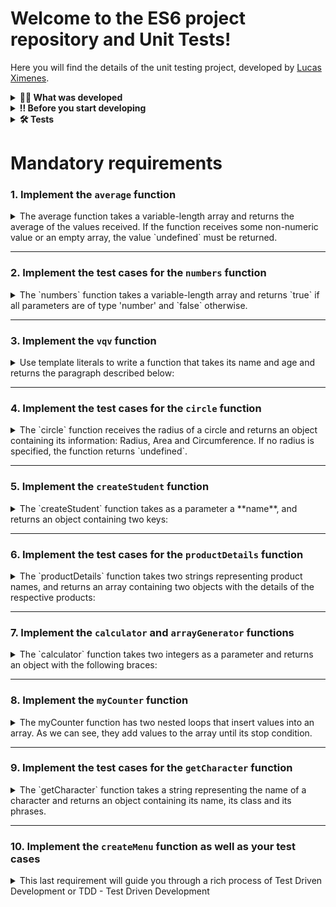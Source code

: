 # Welcome to the ES6 project repository and Unit Tests!

Here you will find the details of the unit testing project, developed by [Lucas Ximenes](https://www.linkedin.com/in/lucasdximenes/).

<details>
  <summary><strong>👨‍💻 What was developed</strong></summary><br />

Several functions were implemented in the resolution of the proposed requirements and unit tests to ensure that the implementations of the functions are correct, according to what was requested in each statement.

In this project, it was developed:

- Unit tests using the NodeJS Jest module to verify the correct functioning of the functions;
- Functions so that they meet already implemented tests;
- Tests and functions using a test driven development (TDD) approach.
</details>

<details>
  <summary><strong>‼️ Before you start developing</strong></summary><br />

1. Clone the repository

- `git clone git@github.com:lucasdximenes/js-unit-tests.git`.
- Enter the repository folder you just cloned:
  - `cd js-unit-tests`

2. Install dependencies

- `npm install`

</details>

<details>
  <summary><strong>🛠 Tests</strong></summary><br />

All project requirements will be tested **automatically** through `Jest`.

- The commands you will use most often are:

  - `npm test` (runs all tests present in the application)
  - `npm test path/to/file` (runs only tests present in the specified file)
  - Example: `npm test tests/average.spec.js`

</details>

# Mandatory requirements

### 1. Implement the `average` function

<details>
  <summary>The average function takes a variable-length array and returns the average of the values ​​received. If the function receives some non-numeric value or an empty array, the value `undefined` must be returned.</summary><br/>
  
  All results must be rounded to integers. Ex: 4.6 becomes 5; 1.3 becomes 1. The `average.spec.js` file contains the tests for `average` already implemented. Implement the function in the `src/average.js` file so that it meets the proposed tests.

**What will be tested:**

- It will be validated if, when receiving an array of numbers, the `average` function returns the average of its values;
- It will be validated if, when receiving an array that contains non-numeric values, the `average` function returns `undefined`;
- It will be validated if, when receiving an empty array, the `average` function returns `undefined`.

</details>

---

### 2. Implement the test cases for the `numbers` function

<details>
  <summary>The `numbers` function takes a variable-length array and returns `true` if all parameters are of type 'number' and `false` otherwise.</summary><br/>
  
  This function is already implemented in the `src/numbers.js` file. Write at least four tests for this function to ensure that the implementation of `numbers` is correct.

**What will be tested:**

- It will be validated if in the test of the `numbers` function, the function return is `true` when the array passed by parameter contains only numbers.

</details>

---

### 3. Implement the `vqv` function

<details>
  <summary>Use template literals to write a function that takes its name and age and returns the paragraph described below:</summary><br/>

```javascript
`Hi, my name is Tunico!
I'm 30 years old,
I work at Trybe and I do a lot of programming!
#VQV!`;
```

If the function is called without any parameters, the value `undefined` must be returned. The `vqv.spec.js` file contains the tests for `vqv` already implemented. Implement the function in the `src/vqv.js` file so that it meets the proposed tests.

**What will be evaluated**

- It will be validated if `vqv` is a function;
- It will be validated if the `vqv` function returns string data;
- It will be validated if the `vqv` function returns the expected phrase when passed parameters of name and age;
- It will be validated if the `vqv` function, when called without parameter, returns `undefined`.

</details>

---

### 4. Implement the test cases for the `circle` function

<details>

  <summary>The `circle` function receives the radius of a circle and returns an object containing its information: Radius, Area and Circumference. If no radius is specified, the function returns `undefined`.</summary></br>
  
  This function is already implemented in the `src/circle.js` file. Write at least six tests for this function to ensure that the `circle` implementation is correct.

**What will be evaluated**

- It will be validated if in the test of the `circle` function, when receiving a radius, the function return is an object with the correct information (Radius, Area and Circumference).

</details>

---

### 5. Implement the `createStudent` function

<details>
<summary>The `createStudent` function takes as a parameter a **name**, and returns an object containing two keys:</summary></br>

1. **name**, containing the name passed as a parameter;
2. **feedback**, containing a function that returns the phrase 'Jeez good person!' when being called.

The `createStudent.spec.js` file contains the tests for ra `createStudent` already implemented. Implement the function in the `src/createStudent.js` file so that it meets the proposed tests.

**What will be evaluated**

- It will be validated if the `createStudent` function returns an object that contains two keys: `name`, containing the name passed as a parameter; and `feedback`, containing a function that returns the phrase 'Jeez good person!' when being called.

</details>

---

### 6. Implement the test cases for the `productDetails` function

<details>
  <summary>The `productDetails` function takes two strings representing product names, and returns an array containing two objects with the details of the respective products:</summary></br>

```javascript
productDetails("Alcohol gel", "Mask");
```

**Returns:**

```js
[
  {
    name: 'Alcohol gel'
    details: {
      productId: 'Alcohol gel123'
    }
  },
  {
    name: 'Mask'
    details: {
      productId: 'Mask123'
    }
  }
]
```

This function is already implemented in the `src/productDetails.js` file. Write at least five tests for this function in the `tests/productDetails.js` file to ensure that the `productDetails` implementation is correct.

**What will be evaluated**

- It will be validated if in the test of the `productDetails` function, when receiving two strings, the function return is an array of objects and if each object contains the necessary data.

</details>

---

### 7. Implement the `calculator` and `arrayGenerator` functions

<details>
  <summary>The `calculator` function takes two integers as a parameter and returns an object with the following braces:</summary></br>
  - sum;
  - multi;
  - div;
  - sub.

For each key, assign the corresponding operation to its key as a value:

- `sum:` returns the result of the sum of the two numbers;
- `mult:` returns the result of multiplying the two numbers;
- `div:` returns the result of dividing the two numbers;
- `sub:` returns the result of subtracting the two numbers.

Division results should always be rounded down.

Parameters:

- Two whole numbers.

Behavior:

```javascript
calculator(1, 2); // { sum: 3, mult: 2, div: 0, sub: -1 }
```

The `arrayGenerator` function converts objects into arrays, of keys, values ​​or both. It must take two parameters:

- the first parameter must be a string that indicates the type of conversion;
- the second parameter should be an object similar to the one returned by the calculator function you just developed.

Parameters:

- A string indicating the type of conversion;
- An object in the format { sum: 3, mult: 2, div: 0, sub: -1 };

Behavior:

```javascript
arrayGenerator("keys", { sum: 3, mult: 2, div: 1, sub: 0 ​​}); // [ 'sum', 'mult', 'div', 'sub' ]
arrayGenerator("values", { sum: 3, mult: 2, div: 1, sub: 0 ​​}); // [ 3, 2, 1, 0 ]
arrayGenerator("entries", { sum: 3, mult: 2, div: 1, sub: 0 ​​}); // [ [ 'sum', 3 ], [ 'mult', 2 ], [ 'div', 1 ], [ 'sub', 0 ] ]
```

The `objPlayground.spec.js` file contains the tests for `calculator` and `arrayGenerator` already implemented. Implement the functions in the `src/objPlayground.js` file so that it meets the proposed tests.

**What will be evaluated**

- It will be evaluated if the `calculator` function returns the expected values;
- It will be evaluated if the `arrayGenerator` function returns the expected values.

</details>

---

### 8. Implement the `myCounter` function

<details>
  <summary>The myCounter function has two nested loops that insert values ​​into an array. As we can see, they add values ​​to the array until its stop condition.</summary></br>

Fix the `myCounter` function, without eliminating any of the repeat loops, so that the function returns the correct array. The `myCounter.spec.js` file contains the tests for `myCounter` already implemented. Implement the function in the `src/myCounter.js` file so that it meets the proposed tests.

**What will be evaluated**

- It will be validated if the `myCounter` function returns the expected data according to what is implemented in the test.

</details>

---

### 9. Implement the test cases for the `getCharacter` function

<details>

  <summary>The `getCharacter` function takes a string representing the name of a character and returns an object containing its name, its class and its phrases.</summary></br>

```javascript
getCharacter("Arya");
```

**Returns:**

```javascript
{
  name: 'Arya Stark',
  class: 'Rogue',
  phrases: ['Not today', 'A girl has no name.']
}
```

This function is already implemented in the `src/getCharacter.js` file. Write at least six tests for this function in the `tests/getCharacter.spec.js` file to ensure that the implementation of `getCharacter` is correct.

**What will be evaluated**

- It will be validated if, in the test of the `getCharacter` function, when receiving a string, the function return is as expected - according to the table presented in the test file.
- It will be validated if in the test of the `getCharacter` function, when not receiving any parameter, the function return is `undefined`.
- It will be validated if the test and the `getCharacter` function checks if the parameter is case sensitive.

</details>

---

### 10. Implement the `createMenu` function as well as your test cases

<details>
  <summary>This last requirement will guide you through a rich process of Test Driven Development or TDD - Test Driven Development</summary></br>

Imagine the following situation: you are responsible for writing the code for a restaurant's ordering system through which it will be possible to register a menu. Once a menu has been registered, the system must provide an object that allows:

- Read the registered menu;
- Place orders;
- Check what was requested;
- Add the value of the account.

The structure of this code and this object is already defined and you need to implement it. You will find more details about the structure to follow and examples of the function return in the `src/restaurant.js` file.
You will have to guide yourself through the topics below to guarantee the good development of the system.

**IMPORTANT - GOOD TDD PRACTICES: START WITH TEST 1 IN THE `tests/restaurant.spec.js` FILE**

1. In the `tests/restaurant.spec.js` file, write a test that checks if the `createMenu()` function returns an object that has the `fetchMenu` key, which has a function value.

2. In the `tests/restaurant.spec.js` file, write a test that checks if `'ReturnObject.fetchMenu()'` returns an object whose keys are only `food` and `drink`, whereas the `createMenu ()` was called with the object: `{ food: {}, drink: {} }`.

3. In the `tests/restaurant.spec.js` file, write a test that checks whether the menu passed to the `createMenu()` function is identical to the menu retrieved by the `'ReturnObject.fetchMenu()'` function.

4. In the `src/restaurant.js` file, create a `createMenu()` function that, taking an object as a parameter, returns this object with the following format: { fetchMenu: () =>ObjectPassedByParameter }.

5. In the `tests/restaurant.spec.js` file, write a test that checks if `'Returnedobject.consumption'`, after creating the menu, returns an empty array.

6. In the `src/restaurant.js` file, add to the object returned by `createMenu()` a `consumption` key which, as an initial value, has an empty array.

7. In the `tests/restaurant.spec.js` file, write a test that checks if when calling a function associated with the `order` key in the returned object, passing a string as a parameter (such as `objetoRetornado.order('coxinha') `), that string is added to the array returned in `ObjectReturned.consumption`.

8. In the `src/restaurant.js` file, create a function, separate from the `createMenu()` function, which, upon receiving a string as a parameter, adds this string to the `Returnedobject.consumption` array. This new function will be added to the `order` key.

9. In the `tests/restaurant.spec.js` file, write a test that checks if when adding three orders, among drinks and food, the `ObjectReturned.consumption` array contains the ordered items.

10. In the `tests/restaurant.spec.js` file, write a test that checks whether the `order` function accepts repeated orders being added to `consumption`.

11. In the file `tests/restaurant.spec.js`, write a test that verifies that, when calling `objectRetornado.pay()`, it returns the sum of the prices of everything that was ordered, as recorded in `objetoRetornado.consumption`.

12. In the `src/restaurant.js` file, add to the object returned by `createMenu()` a `pay` key with a function that loops through all the items in `Retornado.consumption`, sums their price and returns the added value plus 10%. TIP: For this you will need to loop through both the `food` key object and the `drink` key object.

**What will be evaluated**

- It will be validated if the `createMenu()` function returns the expected data.
- It will be validated if the test of the `createMenu()` function checks each one of the function's returns and if these returns have the expected behavior.

</details>
